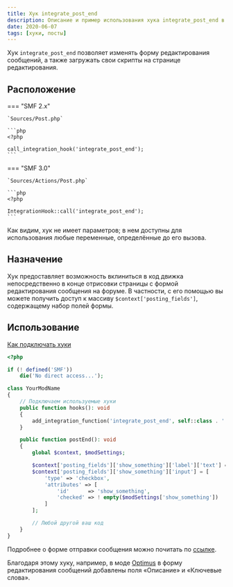 ```yaml
---
title: Хук integrate_post_end
description: Описание и пример использования хука integrate_post_end в SMF.
date: 2020-06-07
tags: [хуки, посты]
---
```


Хук `integrate_post_end` позволяет изменять форму редактирования сообщений, а также загружать свои скрипты на странице редактирования.

<!-- more -->

## Расположение

=== "SMF 2.x"

    `Sources/Post.php`

    ```php
    <?php

    call_integration_hook('integrate_post_end');
    ```

=== "SMF 3.0"

    `Sources/Actions/Post.php`

    ```php
    <?php

    IntegrationHook::call('integrate_post_end');
    ```

Как видим, хук не имеет параметров; в нем доступны для использования любые переменные, определённые до его вызова.

## Назначение

Хук предоставляет возможность вклиниться в код движка непосредственно в конце отрисовки страницы с формой редактирования сообщения на форуме. В частности, с его помощью вы можете получить доступ к массиву `$context['posting_fields']`, содержащему набор полей формы.

## Использование

[Как подключать хуки](/lessons/kak-podklyuchat-huki)

```php
<?php

if (! defined('SMF'))
    die('No direct access...');

class YourModName
{
    // Подключаем используемые хуки
    public function hooks(): void
    {
        add_integration_function('integrate_post_end', self::class . '::postEnd#', false, __FILE__);
    }

    public function postEnd(): void
    {
        global $context, $modSettings;

        $context['posting_fields']['show_something']['label']['text'] = 'Показать кое-что...';
        $context['posting_fields']['show_something']['input'] = [
            'type' => 'checkbox',
            'attributes' => [
                'id'      => 'show_something',
                'checked' => ! empty($modSettings['show_something'])
            ]
        ];

        // Любой другой ваш код
    }
}
```

Подробнее о форме отправки сообщения можно почитать по [ссылке](/lessons/menjaem-formu-otpravki-soobshhenija).

Благодаря этому хуку, например, в моде [Optimus](/mods/optimus) в форму редактирования сообщений добавлены поля «Описание» и «Ключевые слова».
